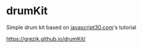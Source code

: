 # drumKit
Simple drum kit based on [javascript30.com]'s tutorial

<https://grezik.github.io/drumKit/>

[javascript30.com]: https://javascript30.com
